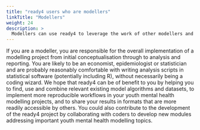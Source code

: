 ```yaml
---
title: "ready4 users who are modellers"
linkTitle: "Modellers"
weight: 24
description: >
  Modellers can use ready4 to leverage the work of other modellers and to implement reproducible modelling analyses.
---
```


If you are a modeller, you are responsible for the overall implementation of a modelling project from initial conceptualisation through to analysis and reporting. You are likely to be an economist, epidemiologist or statistician and are probably reasonably comfortable with writing analysis scripts in statistical software (potentially including R), without necessarily being a coding wizard. We hope that ready4 can be of benefit to you by helping you to find, use and combine relevant existing model algorithms and datasets, to implement more reproducible workflows in your youth mental health modelling projects, and to share your results in formats that are more readily accessible by others. You could also contribute to the development of the ready4 project by collaborating with coders to develop new modules addressing important youth mental health modelling topics. 

